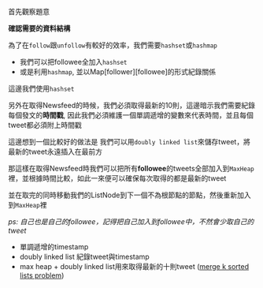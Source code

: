 首先觀察題意

**確認需要的資料結構**

為了在`follow`跟`unfollow`有較好的效率，我們需要`hashset`或`hashmap`

- 我們可以把followee全加入`hashset`
- 或是利用`hashmap`, 並以Map[follower][followee]的形式紀錄關係

這邊我們使用`hashset`

另外在取得Newsfeed的時候，我們必須取得最新的10則，這邊暗示我們需要紀錄每個發文的**時間戳**, 因此我們必須維護一個單調遞增的變數來代表時間，並且每個tweet都必須附上時間戳

這邊想到一個比較好的做法是
我們可以用`doubly linked list`來儲存tweet，將最新的tweet永遠插入在最前方

那這樣在取得Newsfeed時我們可以把所有**followee**的tweets全部加入到`MaxHeap`裡，並根據時間比較，如此一來便可以確保每次取得的都是最新的tweet

並在取完的同時移動我們的ListNode到下一個不為根節點的節點，然後重新加入到`MaxHeap`裡

*ps: 自己也是自己的followee，記得把自己加入到followee中，不然會少取自己的tweet*

- 單調遞增的timestamp
- doubly linked list 紀錄tweet與timestamp
- max heap + doubly linked list用來取得最新的十則tweet ([merge k sorted lists problem](https://leetcode.com/problems/merge-k-sorted-lists/))